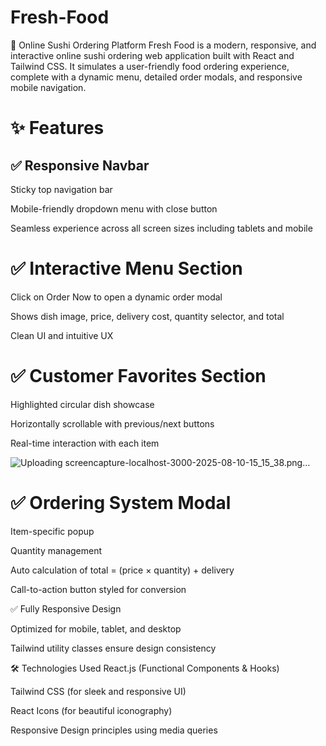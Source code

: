 # Fresh-Food
🥗 Online Sushi Ordering Platform
Fresh Food is a modern, responsive, and interactive online sushi ordering web application built with React and Tailwind CSS. It simulates a user-friendly food ordering experience, complete with a dynamic menu, detailed order modals, and responsive mobile navigation.

# ✨ Features
## ✅ Responsive Navbar

Sticky top navigation bar

Mobile-friendly dropdown menu with close button

Seamless experience across all screen sizes including tablets and mobile

# ✅ Interactive Menu Section

Click on Order Now to open a dynamic order modal

Shows dish image, price, delivery cost, quantity selector, and total

Clean UI and intuitive UX

# ✅ Customer Favorites Section

Highlighted circular dish showcase

Horizontally scrollable with previous/next buttons

Real-time interaction with each item

![Uploading screencapture-localhost-3000-2025-08-10-15_15_38.png…]()




# ✅ Ordering System Modal

Item-specific popup

Quantity management

Auto calculation of total = (price × quantity) + delivery

Call-to-action button styled for conversion

✅ Fully Responsive Design

Optimized for mobile, tablet, and desktop

Tailwind utility classes ensure design consistency

🛠️ Technologies Used
React.js (Functional Components & Hooks)

Tailwind CSS (for sleek and responsive UI)

React Icons (for beautiful iconography)

Responsive Design principles using media queries


